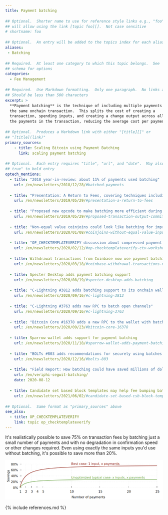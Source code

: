 ```yaml
---
title: Payment batching

## Optional.  Shorter name to use for reference style links e.g., "foo"
## will allow using the link [topic foo][].  Not case sensitive
# shortname: foo

## Optional.  An entry will be added to the topics index for each alias
aliases:
 - Batching

## Required.  At least one category to which this topic belongs.  See
## schema for options
categories:
  - Fee Management

## Required.  Use Markdown formatting.  Only one paragraph.  No links allowed.
## Should be less than 500 characters
excerpt: >
  **Payment batching** is the technique of including multiple payments in
  the same onchain transaction.  This splits the cost of creating a
  transaction, spending inputs, and creating a change output across all
  the payments in the transaction, reducing the average cost per payment.

## Optional.  Produces a Markdown link with either "[title][]" or
## "[title](link)"
primary_sources:
    - title: Scaling Bitcoin using Payment Batching
      link: scaling payment batching

## Optional.  Each entry requires "title", "url", and "date".  May also use "feature:
## true" to bold entry
optech_mentions:
  - title: "2018 year-in-review: about 11% of payments used batching"
    url: /en/newsletters/2018/12/28/#batched-payments

  - title: "Presentation: A Return to Fees, covering techniques including batching"
    url: /en/newsletters/2019/05/29/#presentation-a-return-to-fees

  - title: "Proposed new opcode to make batching more efficient during fee spikes"
    url: /en/newsletters/2019/05/29/#proposed-transaction-output-commitments

  - title: "Non-equal value coinjoins could look like batching for improved privacy"
    url: /en/newsletters/2020/01/08/#coinjoins-without-equal-value-inputs-or-outputs

  - title: "OP_CHECKTEMPLATEVERIFY discussion about compressed payment batching"
    url: /en/newsletters/2020/02/12/#op-checktemplateverify-ctv-workshop

  - title: Withdrawal transactions from Coinbase now use payment batching
    url: /en/newsletters/2020/03/18/#coinbase-withdrawal-transactions-now-using-batching

  - title: Specter Desktop adds payment batching support
    url: /en/newsletters/2020/08/19/#specter-desktop-adds-batching

  - title: "C-Lightning #3812 adds batching support to its onchain wallet"
    url: /en/newsletters/2020/09/16/#c-lightning-3812

  - title: "C-Lightning #3763 adds new RPC to batch open channels"
    url: /en/newsletters/2020/09/16/#c-lightning-3763

  - title: "Bitcoin Core #16378 adds a new RPC to the wallet with batching support"
    url: /en/newsletters/2020/09/23/#bitcoin-core-16378

  - title: Sparrow wallet adds support for payment batching
    url: /en/newsletters/2020/11/18/#sparrow-wallet-adds-payment-batching-and-payjoin

  - title: "BOLTs #803 adds recommendations for securely using batches to settle HTLCs"
    url: /en/newsletters/2020/12/16/#bolts-803

  - title: "Field Report: How batching could have saved millions of dollars in fees"
    url: /en/veriphi-segwit-batching/
    date: 2020-08-12

  - title: Candidate set based block templates may help fee bumping batched payments
    url: /en/newsletters/2021/06/02/#candidate-set-based-csb-block-template-construction

## Optional.  Same format as "primary_sources" above
see_also:
  - title: OP_CHECKTEMPLATEVERIFY
    link: topic op_checktemplateverify
---
```

It's realistically possible to save 75% on transaction fees by
batching just a small number of payments and with no degradation in
confirmation speed or other changes required.  Even using exactly the
same inputs you'd use without batching, it's possible to save more
than 20%.

![Plot of savings from payment batching](/img/posts/payment-batching/p2wpkh-batching-cases-combined.png)

{% include references.md %}
